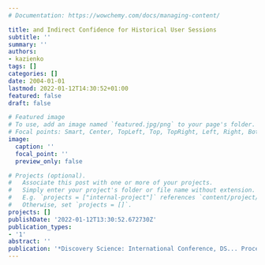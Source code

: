 ```yaml
---
# Documentation: https://wowchemy.com/docs/managing-content/

title: and Indirect Confidence for Historical User Sessions
subtitle: ''
summary: ''
authors:
- kazienko
tags: []
categories: []
date: 2004-01-01
lastmod: 2022-01-12T14:30:52+01:00
featured: false
draft: false

# Featured image
# To use, add an image named `featured.jpg/png` to your page's folder.
# Focal points: Smart, Center, TopLeft, Top, TopRight, Left, Right, BottomLeft, Bottom, BottomRight.
image:
  caption: ''
  focal_point: ''
  preview_only: false

# Projects (optional).
#   Associate this post with one or more of your projects.
#   Simply enter your project's folder or file name without extension.
#   E.g. `projects = ["internal-project"]` references `content/project/deep-learning/index.md`.
#   Otherwise, set `projects = []`.
projects: []
publishDate: '2022-01-12T13:30:52.672730Z'
publication_types:
- '1'
abstract: ''
publication: '*Discovery Science: International Conference, DS... Proceedings*'
---
```

